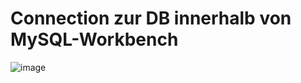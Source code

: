 # Connection zur DB innerhalb von MySQL-Workbench
![image](https://github.com/user-attachments/assets/9d02eb55-120d-42bc-9cbd-421e64d4154d)
